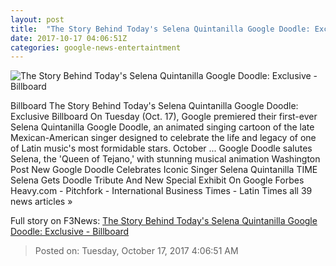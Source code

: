 ```yaml
---
layout: post
title:  "The Story Behind Today's Selena Quintanilla Google Doodle: Exclusive - Billboard"
date: 2017-10-17 04:06:51Z
categories: google-news-entertaintment
---
```


![The Story Behind Today's Selena Quintanilla Google Doodle: Exclusive - Billboard](http://www.billboard.com/files/media/Selena-Quintanilla-portrait-billboard-1548.jpg)

Billboard The Story Behind Today's Selena Quintanilla Google Doodle: Exclusive Billboard On Tuesday (Oct. 17), Google premiered their first-ever Selena Quintanilla Google Doodle, an animated singing cartoon of the late Mexican-American singer designed to celebrate the life and legacy of one of Latin music's most formidable stars. October ... Google Doodle salutes Selena, the 'Queen of Tejano,' with stunning musical animation Washington Post New Google Doodle Celebrates Iconic Singer Selena Quintanilla TIME Selena Gets Doodle Tribute And New Special Exhibit On Google Forbes Heavy.com - Pitchfork - International Business Times - Latin Times all 39 news articles »


Full story on F3News: [The Story Behind Today's Selena Quintanilla Google Doodle: Exclusive - Billboard](http://www.f3nws.com/n/DfHSpD)

> Posted on: Tuesday, October 17, 2017 4:06:51 AM
